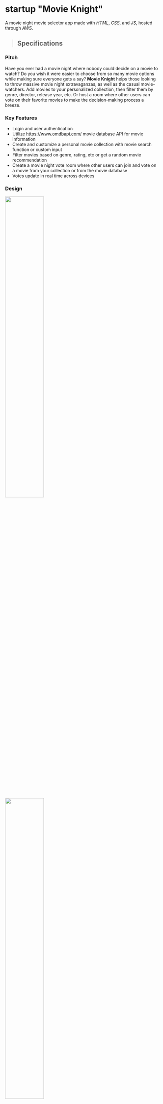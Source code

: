 # startup "Movie Knight"
A movie night movie selector app made with *HTML*, *CSS*, and *JS*, hosted through *AWS*.

> ## Specifications

### Pitch
Have you ever had a movie night where nobody could decide on a movie to watch? Do you wish it were easier to choose from so many movie options while making sure everyone gets a say? **Movie Knight** helps those looking to throw massive movie night extravaganzas, as well as the casual movie-watchers. Add movies to your personalized collection, then filter them by genre, director, release year, etc. Or host a room where other users can vote on their favorite movies to make the decision-making process a breeze.

### Key Features

- Login and user authentication
- Utilize https://www.omdbapi.com/ movie database API for movie information
- Create and customize a personal movie collection with movie search function or custom input
- Filter movies based on genre, rating, etc or get a random movie recommendation
- Create a movie night vote room where other users can join and vote on a movie from your collection or from the movie database
- Votes update in real time across devices

### Design

<img src="https://github.com/kobeynw/startup/blob/main/pictures/startupDesign_1.png" width="50%">
<img src="https://github.com/kobeynw/startup/blob/main/pictures/startupDesign_2.png" width="50%">
<img src="https://github.com/kobeynw/startup/blob/main/pictures/startupDesign_3.png" width="50%">
<img src="https://github.com/kobeynw/startup/blob/main/pictures/startupDesign_4.png" width="50%">

### Technologies

*HTML*
- Page 1: user login and authentication page
- Page 2: creating a personal movie collection from a search or by custom input
- Page 3: filtering movies based on criteria or by random selection
- Page 4: hosting or joining a room where users can vote on a movie to watch

*CSS*
- Medieval themed colors/styles
- Adaptive layout based on screen size and/or device setup

*JavaScript*
- Button functionality (e.g. login button or add to collection button)
- Populate tables with movie information
- Apply filters to movie database
- Display users and votes in voting room

*React*
- Updated page setup for modularity and simplicity via components

*Web Service*
- Access to movie database through https://www.omdbapi.com/
- Retrieve personal collection of movies
- Retrieve votes and submit votes
- Retrieve room name and room participants

*Authentication*
- Save and authenticate username and password for different users

*Database*
- Personal movie collections stored in a database
- Includes movie title, genre, director, release year, etc.

*Websocket*
- Movie votes are updated in real time across devices

> ## HTML Content

### HTML Pages
- Page 1: user login and authentication page
- Page 2: creating a personal movie collection from a search or by custom input
- Page 3: filtering movies based on criteria or by random selection
- Page 4: hosting or joining a room where users can vote on a movie to watch

### Tags
- Uses several different tags, including BODY, NAV, MAIN, HEADER, FOOTER

### Links
- Main page currently has the same navbar setup as the other pages, which contain links to the other pages in the site
- The main page navbar will eventually be replaced by functionality that will redirect the user to the collection page once they submit login credentials

### Textual Content
- Movie information is displayed in a table format, with filler information temporarily
- Button labels, table information, header and footer content, party information (also temporary) are all present

### Third Party Service Placeholders
- The Collection page will eventually have a search functionality that makes API calls to fetch movie information such as title, director, release year, etc.
- Currently there is a placeholder table with random movie information

### Images
- Knight helmet favicon icon
- Knight helmet logo for the top next to the navbar

### Login
- Username and password login and authentication on main page
- Username display and logout button on other pages

### Database
- The Collection page will eventually display the movies and information that the user has stored
- The collection table currently displays random placeholder movie info

### Websocket
- The Voting page will eventually display real-time movie votes from various users

> ## CSS Content

### Header, Footer, and Main content
- Header and footer styled in blocks with consistent link styles and spacing
- Main content styled as cards with consistent button and table styling

### Navigation
- Links styled with highlighting/scaling
- Current page link is disabled for clarity and simplicity

### Responsiveness
- Style and layout change as window is resized
- Certain elements are discarded with small sizes, such as the knight image in the header
- Card elements transition from row layout to column layout with smaller screen sizes

### Application Elements
- Uses card styling for separation of elements
- Styled tables consistently for collection, search functionality, and filter results functionality
- Consistent colors and spacing

### Application Text Content
- Uses custom font for app title in the header, and for room party members
- Uses sans-serif simple font for other text

### Application Images
- Includes logo image in the header
- Using icon images for the footer links
- Uses a favicon for tab display

> ## React Content

### Converting to React Framework
- Bundled using Vite and transpiled

### Components
- **Login** - (Login) - User can enter and submit a username and password, which logs in or registers the user and takes them to the collection page
- **Collection** - (API Service, Database) - Populates the user's collection with two initial mock movie entries; allows the user to search for any movie and calls the omdb API directly; allows the user to add or delete movies to and from their collection, but does not save data yet
- **Filter** - (Database) - Allows users to filter personal collection with certain criteria; currently only four mock movies are used as an example (these mock movies require at lease one of the following filters: "Action", "Adventure", "Sci-Fi", "Comedy", "Family", or "Animation" genres; and "Any" or "PG-13" ratings)
- **Voting** - (Websocket) - Will allow users to create or join a real-time voting room, but currently allows any Room ID to be entered to join, and uses two other mock usernames; allows users to add movies to be voted for, and vote for current movies

### Router
- Successfully routes login, collection, filter, and voting components

### Hooks
- Utilizes useState for every page for various state variables
- Utilizes useEffect on the collection page to re-render the page when necessary

> ## Service Content

### Node.js/Express HTTP service
- Successfully created and deployed

### Static middleware for frontend
- Front end served up using Express static middleware

### Calls to third party endpoints
- Makes calls to the OMDB third party API
- Searches movies to add to the user's collection
- Filters movies from the collection based on different criteria

### Backend service endpoints
- Register, Login, and Logout endpoints for authentication (will use database for persistence later)
- Get, Add, and Delete endpoints for user collection manipulation

### Frontend calls service endpoints
- Login component calls Register and Login endpoints
- App component calls Logout endpoint
- Collection component calls Get, Add, and Delete endpoints
- Filter component calls Get endpoint

> ## Database/Login Content

### User registration
- User registration endpoint updates MongoDB database for user data persistence

### User authentication and logout
- Authentication is required to store and update movie collections under a certain username
- Auth tokens are used during a session and deleted upon logout

### Stores data in MongoDB
- User information (username, password, auth token) are stored in a database for data persistence
- User movie collections are likewise stored in a database

### Stores and retrieves credentials in MongoDB
- User information and user movie collections are stored in MongoDB

### Restricted functionality based on authentication state
- Registration is restricted if username is already in use
- Login is restricted if username and password are not in the database
- All collection manipulation, voting, and 3rd party movie search calls are restricted unless a user is logged in

> ## WebSocket Content

### Backend listens for WebSocket communication
- Created a peer proxy to listen for incoming communications and to send outgoing responses
- Handles internal party separation for distinct connections and distinct parties holding certain connections

### Frontend makes WebSocket connection
- Created a room communicator to listen for incoming peer proxy responses and to send outgoing requests
- Handles different events sent to the voting page (create room, join room, add movie, add vote, system notifications, and error messages)

### Data sent over WebSocket connection
- Uses request and response classes to separate information into packages that are serialized and deserialized easily
- Classes hold information such as event type, usernames, room names, room IDs, etc

### WebSocket data displayed
- Party name, ID, and members displayed
- Movie candidates and votes displayed

### All visible elements are working
- Create Room (updates room name, room ID, and members)
- Join Room (updates room name, room ID, and members)
- Add Movie (updates movie candidates and initializes votes)
- Add Vote (updates vote for specific movie)